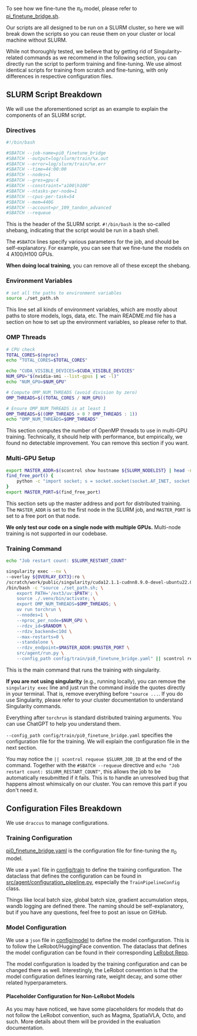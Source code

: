 To see how we fine-tune the $\pi_0$ model, please refer to [pi_finetune_bridge.sh](../slurms/train_scripts/pi0_finetune_bridge.sh).

Our scripts are all designed to be run on a SLURM cluster, so here we will break down the scripts so you can reuse them on your cluster or local machine without SLURM.

While not thoroughly tested, we believe that by getting rid of Singularity-related commands as we recommend in the following section, you can directly run the script to perform training and fine-tuning. We use almost identical scripts for training from scratch and fine-tuning, with only differences in respective configuration files.

## SLURM Script Breakdown
We will use the aforementioned script as an example to explain the components of an SLURM script.
### Directives
```bash
#!/bin/bash

#SBATCH --job-name=pi0_finetune_bridge
#SBATCH --output=log/slurm/train/%x.out
#SBATCH --error=log/slurm/train/%x.err
#SBATCH --time=44:00:00
#SBATCH --nodes=1
#SBATCH --gres=gpu:4
#SBATCH --constraint="a100|h100"
#SBATCH --ntasks-per-node=1
#SBATCH --cpus-per-task=54
#SBATCH --mem=440G
#SBATCH --account=pr_109_tandon_advanced
#SBATCH --requeue
```
This is the header of the SLURM script. `#!/bin/bash` is the so-called shebang, indicating that the script would be run in a bash shell. 

The `#SBATCH` lines specify various parameters for the job, and should be self-explanatory. For example, you can see that we fine-tune the models on 4 A100/H100 GPUs.

**When doing local training**, you can remove all of these except the shebang.

### Environment Variables
```bash
# set all the paths to environment variables
source ./set_path.sh
```
This line set all kinds of environment variables, which are mostly about paths to store models, logs, data, etc. The main README.md file has a section on how to set up the environment variables, so please refer to that.

### OMP Threads
```bash
# CPU check
TOTAL_CORES=$(nproc)
echo "TOTAL_CORES=$TOTAL_CORES"

echo "CUDA_VISIBLE_DEVICES=$CUDA_VISIBLE_DEVICES"
NUM_GPU="$(nvidia-smi --list-gpus | wc -l)"
echo "NUM_GPU=$NUM_GPU"

# Compute OMP_NUM_THREADS (avoid division by zero)
OMP_THREADS=$((TOTAL_CORES / NUM_GPU))

# Ensure OMP_NUM_THREADS is at least 1
OMP_THREADS=$((OMP_THREADS > 0 ? OMP_THREADS : 1))
echo "OMP_NUM_THREADS=$OMP_THREADS"
```
This section computes the number of OpenMP threads to use in multi-GPU training. Technically, it should help with performance, but empirically, we found no detectable improvement. You can remove this section if you want.

### Multi-GPU Setup
```bash
export MASTER_ADDR=$(scontrol show hostname ${SLURM_NODELIST} | head -n 1)
find_free_port() {
    python -c "import socket; s = socket.socket(socket.AF_INET, socket.SOCK_STREAM); s.bind(('', 0)); port = s.getsockname()[1]; s.close(); print(port)"
}
export MASTER_PORT=$(find_free_port)
```
This section sets up the master address and port for distributed training. The `MASTER_ADDR` is set to the first node in the SLURM job, and `MASTER_PORT` is set to a free port on that node.

**We only test our code on a single node with multiple GPUs.** Multi-node training is not supported in our codebase.

### Training Command
```bash
echo "Job restart count: $SLURM_RESTART_COUNT"

singularity exec --nv \
--overlay ${OVERLAY_EXT3}:ro \
/scratch/work/public/singularity/cuda12.1.1-cudnn8.9.0-devel-ubuntu22.04.2.sif \
/bin/bash -c "source ./set_path.sh; \
    export PATH='/ext3/uv:$PATH'; \
    source ./.venv/bin/activate; \
    export OMP_NUM_THREADS=$OMP_THREADS; \
    uv run torchrun \
    --nnodes=1 \
    --nproc_per_node=$NUM_GPU \
    --rdzv_id=$RANDOM \
    --rdzv_backend=c10d \
    --max-restarts=0 \
    --standalone \
    --rdzv_endpoint=$MASTER_ADDR:$MASTER_PORT \
    src/agent/run.py \
    --config_path config/train/pi0_finetune_bridge.yaml" || scontrol requeue $SLURM_JOB_ID
```
This is the main command that runs the training with singularity.

**If you are not using singularity** (e.g., running locally), you can remove the `singularity exec` line and just run the command inside the quotes directly in your terminal. That is, remove everything before `"source ...`. If you do use Singularity, please refer to your cluster documentation to understand Singularity commands.

Everything after `torchrun` is standard distributed training arguments. You can use ChatGPT to help you understand them.

`--config_path config/train/pi0_finetune_bridge.yaml` specifies the configuration file for the training. We will explain the configuration file in the next section.

You may notice the `|| scontrol requeue $SLURM_JOB_ID` at the end of the command. Together with the `#SBATCH --requeue` directive and `echo "Job restart count: $SLURM_RESTART_COUNT"`,
this allows the job to be automatically resubmitted if it fails. This is to handle an unresolved bug that happens almost whimsically on our cluster. You can remove this part if you don't need it.

## Configuration Files Breakdown
We use `draccus` to manage configurations. 

### Training Configuration
[pi0_finetune_bridge.yaml](../config/train/pi0_finetune_bridge.yaml) is the configuration file for fine-tuning the $\pi_0$ model. 

We use a `yaml` file in [config/train](../config/train) to define the training configuration. The dataclass that defines the configuration can be found in [src/agent/configuration_pipeline.py](../src/agent/configuration_pipeline.py), especially the `TrainPipelineConfig` class.

Things like local batch size, global batch size, gradient accumulation steps, wandb logging are defined there. The naming should be self-explanatory, but if you have any questions, feel free to post an issue on GitHub.

### Model Configuration
We use a `json` file in [config/model](../config/train) to define the model configuration. This is to follow the LeRobot/HuggingFace convention. The dataclass that defines the model configuration can be found in their corresponding [LeRobot Repo](https://huggingface.co/lerobot/pi0/blob/main/config.json). 

The model configuration is loaded by the training configuration and can be changed there as well. Interestingly, the LeRobot convention is that the model configuration defines learning rate, weight decay, and some other related hyperparameters.

#### Placeholder Configuration for Non-LeRobot Models
As you may have noticed, we have some placeholders for models that do not follow the LeRobot convention, such as Magma, SpatialVLA, Octo, and such. More details about them will be provided in the evaluation documentation.
